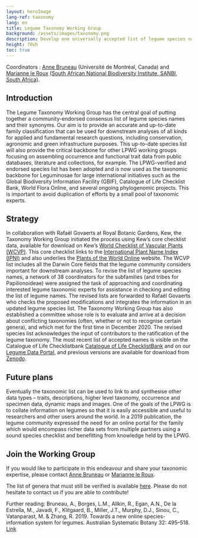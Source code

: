 ```yaml
---
layout: heroImage
lang-ref: taxonomy
lang: en
title: Legume Taxonomy Working Group
background: /assets/images/taxonomy.png
description: Develop one universally accepted list of legume species names!
height: 70vh
toc: true
---
```


Coordinators : [Anne Bruneau](mailto:anne.bruneau@umontreal.ca) (Université de Montréal, Canada) and [Marianne le Roux](mailto:M.LeRoux@sanbi.org.za) [(South African National Biodiversity Institute, SANBI, South Africa)](https://www.environment.gov.za/statutorybodies/sanbi#:~:text=The%20South%20African%20National%20Biodiversity,now%20and%20into%20the%20future).

## Introduction

The Legume Taxonomy Working Group has the central goal of putting together a community-endorsed consensus list of legume species names and their synonyms. Our aim is to provide an accurate and up-to-date family classification that can be used for downstream analyses of all kinds for applied and fundamental research questions, including conservation, agronomic and green infrastructure purposes. This up-to-date species list will also provide the critical backbone for other LPWG working groups focusing on assembling occurrence and functional trait data from public databases, literature and collections, for example. The LPWG-verified and endorsed species list has been adopted and is now used as the taxonomic backbone for Leguminosae for large international initiatives such as the Global Biodiversity Information Facility (GBIF), Catalogue of Life Checklist Bank, World Flora Online, and several ongoing phylogenomic projects. This is important to avoid duplication of efforts by a small pool of taxonomic experts.

## Strategy

In collaboration with Rafaël Govaerts at Royal Botanic Gardens, Kew, the Taxonomy Working Group initiated the process using Kew’s core checklist data, available for download on Kew’s [World Checklist of Vascular Plants (WCVP)](https://powo.science.kew.org/about-wcvp). This core checklist links to the [International Plant Name Index (IPNI)](https://www.ipni.org/) and also underlies the [Plants of the World Online](http://www.plantsoftheworldonline.org/) website. The WCVP list includes all the Darwin Core fields that the legume community considers important for downstream analyses. To revise the list of legume species names, a network of 38 coordinators for the subfamilies (and tribes for Papilionoideae) were assigned the task of approaching and coordinating interested legume taxonomic experts for assistance in checking and editing the list of legume names. The revised lists are forwarded to Rafaël Govaerts who checks the proposed modifications and integrates the information in an updated legume species list. The Taxonomy Working Group has also established a committee whose role is to evaluate and arrive at a decision about conflicting taxonomies (often, whether or not to recognise certain genera), and which met for the first time in December 2020. The revised species list acknowledges the input of contributors to the ratification of the legume taxonomy. The most recent list of accepted names is visible on the Catalogue of Life Checklistbank [Catalogue of Life ChecklistBank](https://data.catalogueoflife.org/dataset/2304/about) and on our [Legume Data Portal](/taxonomy/browse), and previous versions are available for download from [Zenodo](https://zenodo.org/badge/DOI/10.5281/zenodo.7340582.svg).  

## Future plans

Eventually the taxonomic list can be used to link to and synthesise other data types – traits, descriptions, higher level taxonomy, occurrence and specimen data, dynamic maps and images. One of the goals of the LPWG is to collate information on legumes so that it is easily accessible and useful to researchers and other users around the world. In a 2019 publication, the legume community expressed the need for an online portal for the family which would encompass richer data sets from multiple partners using a sound species checklist and benefitting from knowledge held by the LPWG. 

## Join the Working Group

If you would like to participate in this endeavour and share your taxonomic expertise, please contact [Anne Bruneau](mailto:anne.bruneau@umontreal.ca) or [Marianne le Roux](mailto:M.LeRoux@sanbi.org.za).

The list of genera that must still be verified is available [here](https://docs.google.com/spreadsheets/d/1lkWVr8OUFbIVirX6hbr4ISszxTJpuhTw/edit#gid=463185985). Please do not hesitate to contact us if you are able to contribute!

Further reading: Bruneau, A., Borges, L.M., Allkin, R., Egan, A.N., De la Estrella, M., Javadi, F., Klitgaard, B., Miller, J.T., Murphy, D.J., Sinou, C., Vatanparast, M. & Zhang, R. 2019. Towards a new online species-information system for legumes. Australian Systematic Botany 32: 495–518. [Link](https://doi.org/10.1071/SB19025) 
